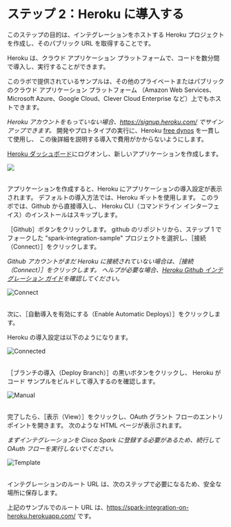 # ステップ 2：Heroku に導入する

このステップの目的は、インテグレーションをホストする Heroku プロジェクトを作成し、そのパブリック URL を取得することです。
<br/>

Heroku は、クラウド アプリケーション プラットフォームで、コードを数分間で導入し、実行することができます。

このラボで提供されているサンプルは、その他のプライベートまたはパブリックのクラウド アプリケーション プラットフォーム
（Amazon Web Services、Microsoft Azure、Google Cloud、Clever Cloud Enterprise など）上でもホストできます。

_Heroku アカウントをもっていない場合、https://signup.heroku.com/ でサインアップできます。_
開発やプロトタイプの実行に、Heroku [free dynos](https://devcenter.heroku.com/articles/free-dyno-hours) を一貫して使用し、
この後詳細を説明する導入で費用がかからないようにします。

[Heroku ダッシュボード](https://dashboard.heroku.com/new?org=personal-apps)にログオンし、新しいアプリケーションを作成します。

![](/posts/files/collab-spark-intd-heroku-jp/assets/images/step2-heroku-new-app.png)<br/><br/>


アプリケーションを作成すると、Heroku にアプリケーションの導入設定が表示されます。
デフォルトの導入方法では、Heroku ギットを使用します。
このラボでは、Github から直接導入し、
Heroku CLI（コマンドライン インターフェイス）のインストールはスキップします。

［Github］ボタンをクリックします。
github のリポジトリから、ステップ 1 でフォークした "spark-integration-sample" プロジェクトを選択し、［接続（Connect）］をクリックします。

*Github アカウントがまだ Heroku に接続されていない場合は、［接続（Connect）］をクリックします。
ヘルプが必要な場合、[Heroku Github インテグレーション ガイド](https://devcenter.heroku.com/articles/github-integration)を確認してください。*

![Connect](/posts/files/collab-spark-intd-heroku-jp/assets/images/step2-connect.png)<br/><br/>


次に、［自動導入を有効にする（Enable Automatic Deploys）］をクリックします。

Heroku の導入設定は以下のようになります。

![Connected](/posts/files/collab-spark-intd-heroku-jp/assets/images/step2-connected.png)<br/><br/>


［ブランチの導入（Deploy Branch）］の黒いボタンをクリックし、
Heroku がコード サンプルをビルドして導入するのを確認します。

![Manual](/posts/files/collab-spark-intd-heroku-jp/assets/images/step2-manual.png)<br/><br/>


完了したら、［表示（View）］をクリックし、OAuth グラント フローのエントリ ポイントを開きます。
次のような HTML ページが表示されます。

*まずインテグレーションを Cisco Spark に登録する必要があるため、続行して OAuth フローを実行しないでください。*

![Template](/posts/files/collab-spark-intd-heroku-jp/assets/images/step2-ejs.png)<br/><br/>


インテグレーションのルート URL は、次のステップで必要になるため、安全な場所に保存します。

上記のサンプルでのルート URL は、https://spark-integration-on-heroku.herokuapp.com/ です。
